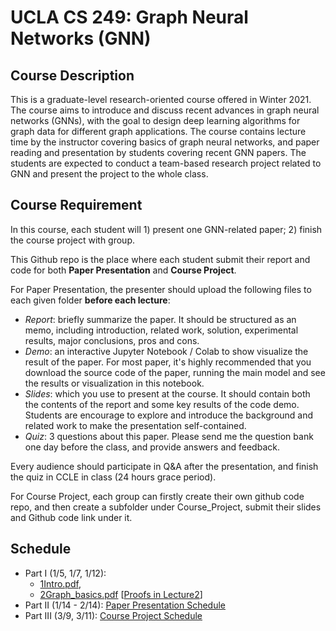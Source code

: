 # UCLA CS 249: Graph Neural Networks (GNN)

## Course Description

This is a graduate-level research-oriented course offered in Winter 2021. The course aims to introduce and discuss recent advances in graph neural networks (GNNs), with the goal to design deep learning algorithms for graph data for different graph applications. The course contains lecture time by the instructor covering basics of graph neural networks, and paper reading and presentation by students covering recent GNN papers. The students are expected to conduct a team-based research project related to GNN and present the project to the whole class.

## Course Requirement

In this course, each student will 1) present one GNN-related paper; 2) finish the course project with group. 

This Github repo is the place where each student submit their report and code for both **Paper Presentation** and **Course Project**.

For Paper Presentation, the presenter should upload the following files to each given folder **before each lecture**:

- *Report*: briefly summarize the paper. It should be structured as an memo, including introduction, related work, solution, experimental results, major conclusions, pros and cons. 
- *Demo*: an interactive Jupyter Notebook / Colab to show visualize the result of the paper. For most paper, it's highly recommended that you download the source code of the paper, running the main model and see the results or visualization in this notebook.
- *Slides*: which you use to present at the course. It should contain both the contents of the report and some key results of the code demo. Students are encourage to explore and introduce the background and related work to make the presentation self-contained.
- *Quiz*: 3 questions about this paper. Please send me the question bank one day before the class, and provide answers and feedback.

Every audience should participate in Q&A after the presentation, and finish the quiz in CCLE in class (24 hours grace period).

For Course Project, each group can firstly create their own github code repo, and then create a subfolder under Course_Project, submit their slides and Github code link under it.

## Schedule
- Part I (1/5, 1/7, 1/12): 
  - <a href = "http://web.cs.ucla.edu/~yzsun/classes/2021Winter_CS249/01Intro.pdf">1Intro.pdf</a>, 
  - <a href= "http://web.cs.ucla.edu/~yzsun/classes/2021Winter_CS249/02Graph_basics.pdf">2Graph_basics.pdf</a> [<a href = "http://web.cs.ucla.edu/~yzsun/classes/2021Winter_CS249/CS249_Spring2021_Lecture2.png">Proofs in Lecture2</a>]
- Part II (1/14 - 2/14): <a href = "/Paper_Presentation">Paper Presentation Schedule</a>
- Part III (3/9, 3/11): <a href = "/Course_Project">Course Project Schedule</a>
